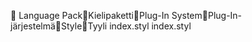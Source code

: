       Language Pack   Kielipaketti   Plug-In System   Plug-In-järjestelmä   Style   Tyyli
   index.styl
   index.styl